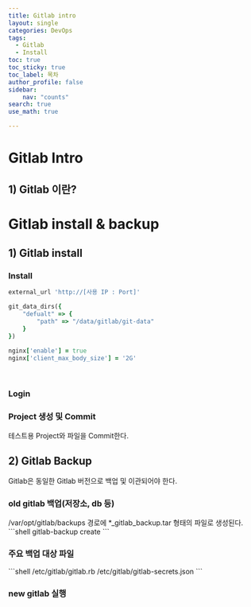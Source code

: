 ```yaml
---
title: Gitlab intro
layout: single
categories: DevOps
tags:
  - Gitlab
  - Install
toc: true
toc_sticky: true
toc_label: 목차
author_profile: false
sidebar: 
    nav: "counts"
search: true
use_math: true

---
```

# Gitlab Intro
## 1) Gitlab 이란?

# Gitlab install & backup
## 1) Gitlab install
### Install

```rb
external_url 'http://[사용 IP : Port]'

git_data_dirs({
	"defualt" => {
		"path" => "/data/gitlab/git-data"
	}
})

nginx['enable'] = true
nginx['client_max_body_size'] = '2G'

```
<br>


### Login



### Project 생성 및 Commit
테스트용 Project와 파일을 Commit한다.


## 2) Gitlab Backup
Gitlab은 동일한 Gitlab 버전으로 백업 및 이관되어야 한다.
<h3> old gitlab 백업(저장소, db 등) </h3>
/var/opt/gitlab/backups 경로에 *_gitlab_backup.tar 형태의 파일로 생성된다.
```shell
gitlab-backup create
```
<br>

<h3> 주요 백업 대상 파일 </h3>
```shell
/etc/gitlab/gitlab.rb
/etc/gitlab/gitlab-secrets.json
```
<br>

<h3> new gitlab 실행 </h3>